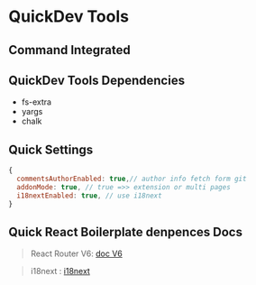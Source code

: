 # QuickDev Tools

## Command Integrated

## QuickDev Tools Dependencies

- fs-extra
- yargs
- chalk

## Quick Settings

```js
{
  commentsAuthorEnabled: true,// author info fetch form git
  addonMode: true, // true =>> extension or multi pages
  i18nextEnabled: true, // use i18next
}
```

## Quick React Boilerplate denpences Docs

> React Router V6: [doc V6](https://reactrouter.com/docs/en/v6)

> i18next : [i18next](https://www.i18next.com/overview/api)
